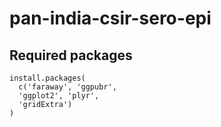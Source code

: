 # pan-india-csir-sero-epi

## Required packages
```{R}
install.packages(
  c('faraway', 'ggpubr', 
  'ggplot2', 'plyr', 
  'gridExtra')
)
```